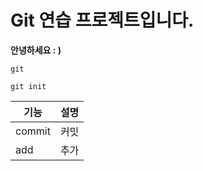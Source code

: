 # Git 연습 프로젝트입니다.

**안녕하세요 : )**

`git`

```
git init
```

|기능|설명|
|------|------|
|commit|커밋|
|add|추가|
